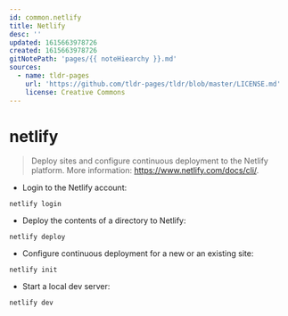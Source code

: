 ```yaml
---
id: common.netlify
title: Netlify
desc: ''
updated: 1615663978726
created: 1615663978726
gitNotePath: 'pages/{{ noteHiearchy }}.md'
sources:
  - name: tldr-pages
    url: 'https://github.com/tldr-pages/tldr/blob/master/LICENSE.md'
    license: Creative Commons
---
```

# netlify

> Deploy sites and configure continuous deployment to the Netlify platform.
> More information: <https://www.netlify.com/docs/cli/>.

- Login to the Netlify account:

`netlify login`

- Deploy the contents of a directory to Netlify:

`netlify deploy`

- Configure continuous deployment for a new or an existing site:

`netlify init`

- Start a local dev server:

`netlify dev`

